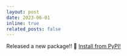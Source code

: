 ```yaml
---
layout: post
date: 2023-06-01
inline: true
related_posts: false
---
```


Released a new package!! 🎉  <a href='https://pypi.org/project/mwtokenizer'>Install from PyPI!</a>